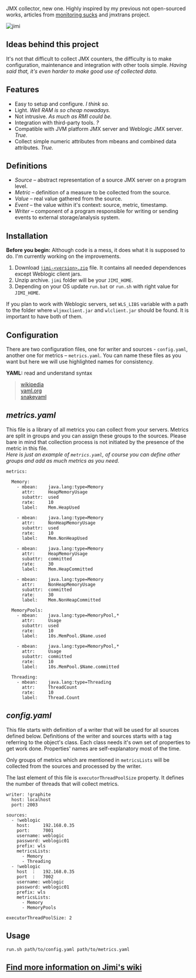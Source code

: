 JMX collector, new one. Highly inspired by my previous not open-sourced works, articles from [monitoring sucks](http://monitoring.no.de/) and jmxtrans project.


![jimi](https://raw.github.com/arozhkov/jimi-robot/master/Jimi.png)

## Ideas behind this project
It's not that difficult to collect JMX counters, the difficulty is to make configuration, maintenance and integration with other tools simple. _Having said that, it's even harder to make good use of collected data._

## Features

* Easy to setup and configure. _I think so._
* Light. _Well RAM is so cheap nowadays._
* Not intrusive. _As much as RMI could be._
* Integration with third-party tools. _?_
* Compatible with JVM platform JMX server and Weblogic JMX server. _True._
* Collect simple numeric attributes from mbeans and combined data attributes. _True._

## Definitions

* _Source_ – abstract representation of a source JMX server on a program level.
* _Metric_ – definition of a measure to be collected from the source.
* _Value_ – real value gathered from the source.
* _Event_ – the value within it's context: source, metric, timestamp.
* _Writer_ – component of a program responsible for writing or sending events to external storage/analysis system. 


## Installation

__Before you begin:__ Although code is a mess, it does what it is supposed to do.  I'm currently working on the improvements.

1. Download [`jimi-<version>.zip`](https://github.com/arozhkov/jimi-robot/downloads) file. It contains all needed dependences except Weblogic client jars.  
1. Unzip archive. `jimi` folder  will be your `JIMI_HOME`.  
1. Depending on your OS update `run.bat` or `run.sh` with right value for `JIMI_HOME`.

If you plan to work with Weblogic servers, set `WLS_LIBS` variable with a path to the folder where `wljmxclient.jar` and `wlclient.jar` should be found.  It is important to have both of them.


## Configuration

There are two configuration files, one for writer and sources - `config.yaml`, another one for metrics – `metrics.yaml`. You can name these files as you want but here we will use highlighted names for consistency.

__YAML:__ read and understand syntax
> [wikipedia](http://en.wikipedia.org/wiki/YAML)  
> [yaml.org](http://yaml.org/spec/1.1/)  
> [snakeyaml](http://code.google.com/p/snakeyaml/wiki/Documentation)  


## _metrics.yaml_

This file is a library of all metrics you can collect from your servers. Metrics are split in groups and you can assign these groups to the sources. Please bare in mind that collection process is not initiated by the presence of the metric in this file.  
_Here is just an example of `metrics.yaml`, of course you can define other groups and add as much metrics as you need._

    metrics:

      Memory:
        - mbean:    java.lang:type=Memory
          attr:     HeapMemoryUsage
          subattr:  used
          rate:     10
          label:    Mem.HeapUsed

        - mbean:    java.lang:type=Memory
          attr:     NonHeapMemoryUsage
          subattr:  used
          rate:     10
          label:    Mem.NonHeapUsed

        - mbean:    java.lang:type=Memory
          attr:     HeapMemoryUsage
          subattr:  committed
          rate:     30
          label:    Mem.HeapCommitted

        - mbean:    java.lang:type=Memory
          attr:     NonHeapMemoryUsage
          subattr:  committed
          rate:     30
          label:    Mem.NonHeapCommitted

      MemoryPools:
        - mbean:    java.lang:type=MemoryPool,*
          attr:     Usage
          subattr:  used
          rate:     10
          label:    10s.MemPool.$Name.used

        - mbean:    java.lang:type=MemoryPool,*
          attr:     Usage
          subattr:  committed
          rate:     10
          label:    10s.MemPool.$Name.committed

      Threading:
        - mbean:    java.lang:type=Threading
          attr:     ThreadCount
          rate:     10
          label:    Thread.Count

## _config.yaml_

This file starts with definition of a writer that will be used for all sources defined below. Definitions of the writer and sources starts with a tag referring to the object's class. Each class needs it's own set of properties to get work done. Properties' names are self-explanatory most of the time. 

Only groups of metrics which are mentioned in `metricsLists` will be collected from the sources and processed by the writer.

The last element of this file is `executorThreadPoolSize` property. It defines the number of threads that will collect metrics.


    writer: !graphite
      host: localhost
      port: 2003

    sources:
      - !weblogic
        host:     192.168.0.35
        port:     7001
        username: weblogic
        password: weblogic01
        prefix: wls
        metricsLists:
          - Memory
          - Threading
      - !weblogic
        host  :   192.168.0.35
        port  :   7002
        username: weblogic
        password: weblogic01
        prefix: wls
        metricsLists:
          - Memory
          - MemoryPools
          
    executorThreadPoolSize: 2

## Usage

    run.sh path/to/config.yaml path/to/metrics.yaml


## [Find more information on Jimi's wiki](https://github.com/arozhkov/jimi-robot/wiki)

